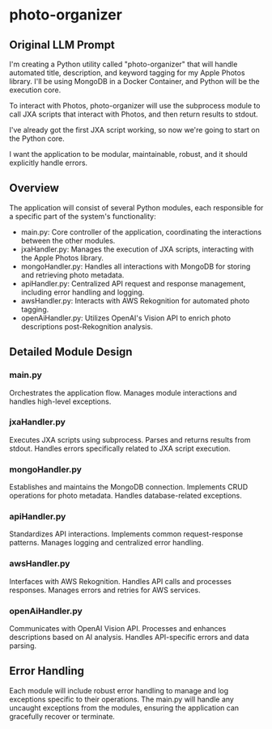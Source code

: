 # photo-organizer

## Original LLM Prompt

I'm creating a Python utility called "photo-organizer" that will handle automated title, description, and keyword tagging for my Apple Photos library. I'll be using MongoDB in a Docker Container, and Python will be the execution core. 

To interact with Photos, photo-organizer will use the subprocess module to call JXA scripts that interact with Photos, and then return results to stdout.

I've already got the first JXA script working, so now we're going to start on the Python core. 

I want the application to be modular, maintainable, robust, and it should explicitly handle errors. 

## Overview

The application will consist of several Python modules, each responsible for a specific part of the system's functionality:

- main.py: Core controller of the application, coordinating the interactions between the other modules.
- jxaHandler.py: Manages the execution of JXA scripts, interacting with the Apple Photos library.
- mongoHandler.py: Handles all interactions with MongoDB for storing and retrieving photo metadata.
- apiHandler.py: Centralized API request and response management, including error handling and logging.
- awsHandler.py: Interacts with AWS Rekognition for automated photo tagging.
- openAiHandler.py: Utilizes OpenAI's Vision API to enrich photo descriptions post-Rekognition analysis.

## Detailed Module Design

### main.py

Orchestrates the application flow.
Manages module interactions and handles high-level exceptions.

### jxaHandler.py

Executes JXA scripts using subprocess.
Parses and returns results from stdout.
Handles errors specifically related to JXA script execution.

### mongoHandler.py

Establishes and maintains the MongoDB connection.
Implements CRUD operations for photo metadata.
Handles database-related exceptions.

### apiHandler.py

Standardizes API interactions.
Implements common request-response patterns.
Manages logging and centralized error handling.

### awsHandler.py

Interfaces with AWS Rekognition.
Handles API calls and processes responses.
Manages errors and retries for AWS services.

### openAiHandler.py

Communicates with OpenAI Vision API.
Processes and enhances descriptions based on AI analysis.
Handles API-specific errors and data parsing.

## Error Handling

Each module will include robust error handling to manage and log exceptions specific to their operations.
The main.py will handle any uncaught exceptions from the modules, ensuring the application can gracefully recover or terminate.